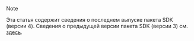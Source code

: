 > [!NOTE] 
> Эта статья содержит сведения о последнем выпуске пакета SDK (версии 4). Сведения о предыдущей версии пакета SDK (версии 3) см. [здесь](https://docs.microsoft.com/en-us/azure/bot-service/?view=azure-bot-service-3.0).
